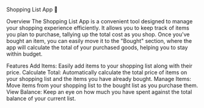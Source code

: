 Shopping List App 🤑

Overview
The Shopping List App is a convenient tool designed to manage your shopping experience efficiently. It allows you to keep track of items you plan to purchase, tallying up the total cost as you shop. Once you've bought an item, you can easily move it to the "Bought" section, where the app will calculate the total of your purchased goods, helping you to stay within budget.

Features
Add Items: Easily add items to your shopping list along with their price.
Calculate Total: Automatically calculate the total price of items on your shopping list and the items you have already bought.
Manage Items: Move items from your shopping list to the bought list as you purchase them.
View Balance: Keep an eye on how much you have spent against the total balance of your current list.
